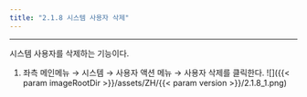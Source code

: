 ```yaml
---
title: "2.1.8 시스템 사용자 삭제"
---
```


---
시스템 사용자를 삭제하는 기능이다.

1. 좌측 메인메뉴 → 시스템 → 사용자 액션 메뉴 → 사용자 삭제를 클릭한다.
![]({{< param imageRootDir >}}/assets/ZH/{{< param version >}}/2.1.8_1.png)
